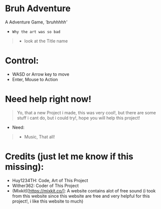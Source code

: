 # Bruh Adventure

A Adventure Game, _'bruhhhhh'_

- `Why the art was so bad`
> - look at the Title name

# Control:
- WASD or Arrow key to move
- Enter, Mouse to Action

# Need help right now!

> Yo, that a new Project i made, this was very cool!, but there are some stuff i cant do, but i could try!, hope you will help this project!

- Need:
> - Music, That all!

# Credits (just let me know if this missing):
- Huy1234TH: Code, Art of This Project
- Wither362: Coder of This Project
- (Mixkit)[https://mixkit.co/]: A website contains alot of free sound (i took from this website since this website are free and very helpful for this project!, i like this website to much)